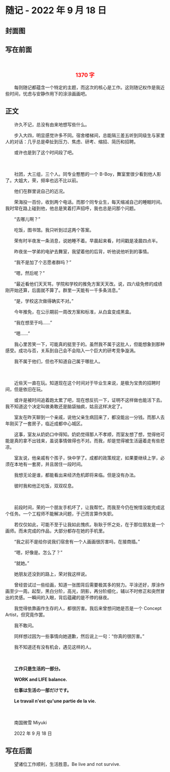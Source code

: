 # 随记 - 2022 年 9 月 18 日

## 封面图

## 写在前面

　　<p style="color:red; text-align:center; font-weight:bold; font-size:larger;">1370 字</p>
　　每则随记都蕴含一个特定的主题，而这次的核心是工作。这则随记权作是我近些时间，忧虑与安静作用下的涂涂画画吧。

## 正文

　　许久不记，总没有由来地想写些什么。

　　步入大四，明显感觉许多不同。宿舍楼梯间，总能隔三差五听到同级生与家里人的对话：几乎总是牵扯到压力、焦虑、研考、缩招、简历和招聘。

　　或许也是到了这个时间段了吧。

　　<br>

　　社团，大三组，三个人。同专业憨憨的一个 B-Boy，舞室里很少看到他人影了。大姐大，荣，频率也远不比以前。

　　他们在群里说自己的近况。

　　荣海投一百份，收到两个电话。而那个同专业生，每天缩减自己的睡眠时间。我时常在路上碰到他，他总是笑着打声招呼，我也总是问那个问题。

　　“去哪儿啊？”

　　吃饭，图书馆。我只听到过这两个答案。

　　荣有时半夜发一条消息，说她睡不着。早晨起来看，时间戳是凌晨四点半。

　　昨夜坐一学弟的电驴去舞室，我望着他的后背，听他说他听到的事情。

　　“我不是加了个志愿者群吗？”

　　“嗯，然后呢？”

　　“最近看他们天天骂，学院和学校的推免方案天天改。说，四六级免修的成绩刚开始还算，后面就不算了。群里一天能有一千多条消息。”

　　“是，学校这次做得确实不对。”

　　今年推免，在公示期前一周改方案和标准，从白盒变成黑盒。

　　“我在想至于吗……”

　　“嗯……”

　　我心里苦笑一下，可能真的挺至于的。虽然我不属于这批人，但能想象到那种感受。成功与否，关系到自己会不会陷入一个巨大的研考竞争漩涡。

　　我不属于他们，但也不知道自己属于哪批人。

　　<br>

　　近些天一直在玩。知道现在这个时间对于毕业生来说，是极为宝贵的招聘时间，但是依旧在玩。

　　或许是被时间追着跑太累了吧，现在想反抗一下，证明不这样做也能活下去。我不知道这个决定叫做勇敢还是脑袋抽疯，姑且这样决定了。

　　室友在昨天聊到一个亲戚，说他父亲生病回来了，都没能出一分钱。而那人去年刚买了一套房子，临近成都中心城区。

　　这事，室友从奶奶口中得知。奶奶觉得那人不孝顺，而室友想了想，觉得他可能是真的拿不出钱来，虽说事情做得也不对。而我，却是觉得被生活逼着走有些悲凉。

　　室友说，他亲戚有个孩子，快中学了。成都的政策规定，如果要继续上学，必须在本地有一套房，并且居住一段时间。

　　我想无论是谁，都能看出来经济危机即将来临。但是没有办法。

　　彼时我和他正吃饭，双双叹息。

　　<br>

　　前段时间，荣的一个朋友手机坏了，让我帮忙。而我至今仍在惋惜没能完成这个任务。一个工程师不能解决问题，于己而言算作失职。

　　若仅仅如此，可能不至于让我如此愧疚。耿耿于怀之处，在于那位朋友是一个画师。而未完成的作品，大部分都存在她的手机里。

　　“我之前不是给你说我们宿舍有一个人画画很厉害吗，在接商插。”

　　“嗯，好像是。怎么了？”

　　“就她。”

　　她朋友还没到的路上，荣对我这样说。

　　曾经尝试过一些绘画，知道一张图背后需要极其多的努力。平涂还好，厚涂作画至少一周。起型，黑白分阶，高光，阴影，再分阶细化，辅以不时修正和突然冒出的灵感。一瞬间的入眼，背后蕴藏的是不停的昼夜。

　　我觉得依靠画作生存的人，都很厉害。我后来曾想问她是否是一个 Concept Artist，但究竟作罢。

　　我不敢问。

　　同样想过因为一些事情向她道歉，然后说上一句：“你真的很厉害。”

　　我不知道还有没有机会，遇见这样的人。

　　<br>

　　**工作只是生活的一部分。**

　　**WORK and LIFE balance.**

　　**仕事は生活の一部だけです。**

　　**Le travail n'est qu'une partie de la vie.**

　　<br>

　　南国微雪 Miyuki

　　2022 年 9 月 18 日

## 写在后面

　　望诸位工作顺利，生活胜意。Be live and not survive.